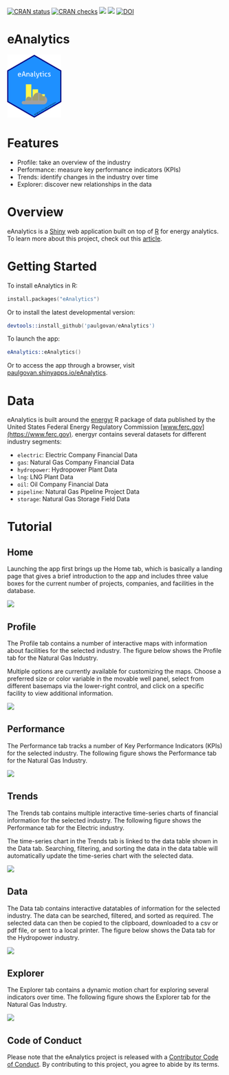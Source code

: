 <!-- badges: start -->
[![CRAN status](https://www.r-pkg.org/badges/version/eAnalytics)](https://CRAN.R-project.org/package=eAnalytics)
[![CRAN checks](https://badges.cranchecks.info/summary/eAnalytics.svg)](https://cran.r-project.org/web/checks/check_results_eAnalytics.html)
[![](http://cranlogs.r-pkg.org/badges/grand-total/eAnalytics)](https://cran.r-project.org/package=eAnalytics)
[![](http://cranlogs.r-pkg.org/badges/last-month/eAnalytics)](https://cran.r-project.org/package=eAnalytics)
[![DOI](https://zenodo.org/badge/35055898.svg)](https://zenodo.org/badge/latestdoi/35055898)
<!-- badges: end -->


# eAnalytics

<img src="https://github.com/paulgovan/eAnalytics/blob/master/inst/app/www/favicon.png?raw=true" style="width:25.0%" />

# Features
* Profile: take an overview of the industry
* Performance: measure key performance indicators (KPIs)
* Trends: identify changes in the industry over time
* Explorer: discover new relationships in the data

# Overview
eAnalytics is a [Shiny](https://shiny.posit.co/) web application built on top of [R](https://www.r-project.org) for energy analytics. To learn more about this project, check out this [article](https://doi.org/10.5334/jors.144).

# Getting Started
To install eAnalytics in R:

```S
install.packages("eAnalytics")
```

Or to install the latest developmental version:

```S
devtools::install_github('paulgovan/eAnalytics')
```

To launch the app:

```S
eAnalytics::eAnalytics()
```

Or to access the app through a browser, visit [paulgovan.shinyapps.io/eAnalytics](https://paulgovan.shinyapps.io/eAnalytics/).

# Data
eAnalytics is built around the [energyr](https://github.com/paulgovan/energyr) R package of data published by the United States Federal Energy Regulatory Commission [www.ferc.gov](https://www.ferc.gov). energyr contains several datasets for different industry segments:

* `electric`: Electric Company Financial Data
* `gas`: Natural Gas Company Financial Data
* `hydropower`: Hydropower Plant Data
* `lng`: LNG Plant Data
* `oil`: Oil Company Financial Data
* `pipeline`: Natural Gas Pipeline Project Data
* `storage`: Natural Gas Storage Field Data

# Tutorial

## Home
Launching the app first brings up the Home tab, which is basically a landing page that gives a brief introduction to the app and includes three value boxes for the current number of projects, companies, and facilities in the database. 

![](https://github.com/paulgovan/eAnalytics/blob/master/inst/images/Dashboard.png?raw=true)

## Profile
The Profile tab contains a number of interactive maps with information about facilities for the selected industry. The figure below shows the Profile tab for the Natural Gas Industry.

Multiple options are currently available for customizing the maps. Choose a preferred size or color variable in the movable well panel, select from different basemaps via the lower-right control, and click on a specific facility to view additional information.

![](https://github.com/paulgovan/eAnalytics/blob/master/inst/images/Profile2.png?raw=true)

## Performance
The Performance tab tracks a number of Key Performance Indicators (KPIs) for the selected industry. The following figure shows the Performance tab for the Natural Gas Industry.

![](https://github.com/paulgovan/eAnalytics/blob/master/inst/images/Performance2.png?raw=true) 

## Trends

The Trends tab contains multiple interactive time-series charts of financial information for the selected industry. The following figure shows the Performance tab for the Electric industry.

The time-series chart in the Trends tab is linked to the data table shown in the Data tab. Searching, filtering, and sorting the data in the data table will automatically update the time-series chart with the selected data.

![](https://github.com/paulgovan/eAnalytics/blob/master/inst/images/Trends2.png?raw=true)

## Data 
The Data tab contains interactive datatables of information for the selected industry. The data can be searched, filtered, and sorted as required. The selected data can then be copied to the clipboard, downloaded to a csv or pdf file, or sent to a local printer. The figure below shows the Data tab for the Hydropower industry.

![](https://github.com/paulgovan/eAnalytics/blob/master/inst/images/Data.png?raw=true)

## Explorer
The Explorer tab contains a dynamic motion chart for exploring several indicators over time. The following figure shows the Explorer tab for the Natural Gas Industry.

![](https://github.com/paulgovan/eAnalytics/blob/master/inst/images/Explorer2.png?raw=true)

## Code of Conduct
Please note that the eAnalytics project is released with a [Contributor Code of Conduct](http://paulgovan.github.io/eAnalytics/CODE_OF_CONDUCT.html). By contributing to this project, you agree to abide by its terms.
